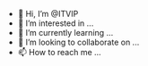 - 👋 Hi, I’m @ITVIP
- 👀 I’m interested in ...
- 🌱 I’m currently learning ...
- 💞️ I’m looking to collaborate on ...
- 📫 How to reach me ...

<!---
ITVIP/ITVIP is a ✨ special ✨ repository because its `README.md` (this file) appears on your GitHub profile.
You can click the Preview link to take a look at your changes.
--->
